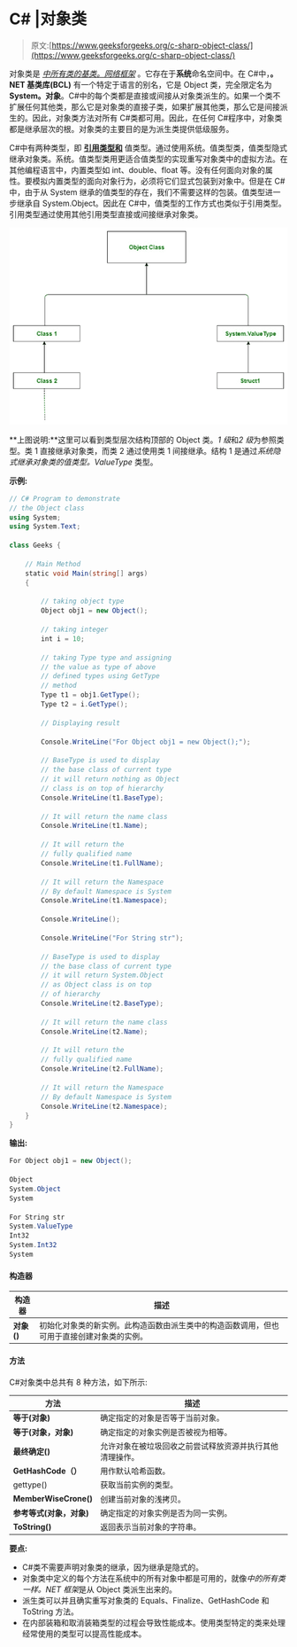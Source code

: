 # C# |对象类

> 原文:[https://www.geeksforgeeks.org/c-sharp-object-class/](https://www.geeksforgeeks.org/c-sharp-object-class/)

对象类是 *[中所有类的基类。网络框架](https://www.geeksforgeeks.org/c-net-framework-basic-architecture-component-stack/)* 。它存在于**系统**命名空间中。在 C#中，**。NET 基类库(BCL)** 有一个特定于语言的别名，它是 Object 类，完全限定名为 **System。对象**。C#中的每个类都是直接或间接从对象类派生的。如果一个类不扩展任何其他类，那么它是对象类的直接子类，如果扩展其他类，那么它是间接派生的。因此，对象类方法对所有 C#类都可用。因此，在任何 C#程序中，对象类都是继承层次的根。对象类的主要目的是为派生类提供低级服务。

C#中有两种类型，即 **[引用类型和](https://www.geeksforgeeks.org/c-data-types-2/)** 值类型。通过使用系统。值类型类，值类型隐式继承对象类。系统。值类型类用更适合值类型的实现重写对象类中的虚拟方法。在其他编程语言中，内置类型如 int、double、float 等。没有任何面向对象的属性。要模拟内置类型的面向对象行为，必须将它们显式包装到对象中。但是在 C#中，由于从 System 继承的值类型的存在，我们不需要这样的包装。值类型进一步继承自 System.Object。因此在 C#中，值类型的工作方式也类似于引用类型。引用类型通过使用其他引用类型直接或间接继承对象类。

[![](img/ef57a8ed2ca7fbb08e08587495992e1f.png)](https://media.geeksforgeeks.org/wp-content/uploads/Object_Class-1.jpg)

**上图说明:**这里可以看到类型层次结构顶部的 Object 类。*1 级*和*2 级*为参照类型。类 1 直接继承对象类，而类 2 通过使用类 1 间接继承。结构 1 是通过*系统隐式继承对象类的值类型。ValueType* 类型。

**示例:**

```cs
// C# Program to demonstrate
// the Object class
using System;
using System.Text;

class Geeks {

    // Main Method
    static void Main(string[] args)
    {

        // taking object type
        Object obj1 = new Object();

        // taking integer
        int i = 10;

        // taking Type type and assigning
        // the value as type of above
        // defined types using GetType
        // method
        Type t1 = obj1.GetType();
        Type t2 = i.GetType();

        // Displaying result

        Console.WriteLine("For Object obj1 = new Object();");

        // BaseType is used to display
        // the base class of current type
        // it will return nothing as Object
        // class is on top of hierarchy
        Console.WriteLine(t1.BaseType);

        // It will return the name class
        Console.WriteLine(t1.Name);

        // It will return the
        // fully qualified name
        Console.WriteLine(t1.FullName);

        // It will return the Namespace
        // By default Namespace is System
        Console.WriteLine(t1.Namespace);

        Console.WriteLine();

        Console.WriteLine("For String str");

        // BaseType is used to display
        // the base class of current type
        // it will return System.Object
        // as Object class is on top
        // of hierarchy
        Console.WriteLine(t2.BaseType);

        // It will return the name class
        Console.WriteLine(t2.Name);

        // It will return the
        // fully qualified name
        Console.WriteLine(t2.FullName);

        // It will return the Namespace
        // By default Namespace is System
        Console.WriteLine(t2.Namespace);
    }
}
```

**输出:**

```cs
For Object obj1 = new Object();

Object
System.Object
System

For String str
System.ValueType
Int32
System.Int32
System

```

#### 构造器

| 构造器 | 描述 |
| --- | --- |
| **对象()** | 初始化对象类的新实例。此构造函数由派生类中的构造函数调用，但也可用于直接创建对象类的实例。 |

#### 方法

C#对象类中总共有 8 种方法，如下所示:

| 方法 | 描述 |
| --- | --- |
| **等于(对象)** | 确定指定的对象是否等于当前对象。 |
| **等于(对象，对象)** | 确定指定的对象实例是否被视为相等。 |
| **最终确定()** | 允许对象在被垃圾回收之前尝试释放资源并执行其他清理操作。 |
| **GetHashCode（）** | 用作默认哈希函数。 |
| gettype() | 获取当前实例的类型。 |
| **MemberWiseCrone()** | 创建当前对象的浅拷贝。 |
| **参考等式(对象，对象)** | 确定指定的对象实例是否为同一实例。 |
| **ToString()** | 返回表示当前对象的字符串。 |

**要点:**

*   C#类不需要声明对象类的继承，因为继承是隐式的。
*   对象类中定义的每个方法在系统中的所有对象中都是可用的，就像*中的所有类一样。NET 框架*是从 Object 类派生出来的。
*   派生类可以并且确实重写对象类的 Equals、Finalize、GetHashCode 和 ToString 方法。
*   在内部装箱和取消装箱类型的过程会导致性能成本。使用类型特定的类来处理经常使用的类型可以提高性能成本。